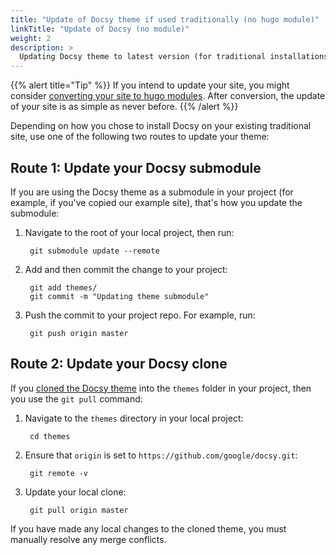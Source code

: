 ```yaml
---
title: "Update of Docsy theme if used traditionally (no hugo module)"
linkTitle: "Update of Docsy (no module)"
weight: 2
description: >
  Updating Docsy theme to latest version (for traditional installations **not** using hugo as module).
---
```


{{% alert title="Tip" %}}
If you intend to update your site, you might consider [converting your site to hugo modules](http://localhost:1313/docs/updating/convert-site-to-module/). After conversion, the update of your site is as simple as never before.
{{% /alert %}}

Depending on how you chose to install Docsy on your existing traditional site, use one of the following two routes to update your theme:

## Route 1: Update your Docsy submodule

If you are using the Docsy theme as a submodule in your project (for example, if you've copied our example site), that's how you update the submodule:

1. Navigate to the root of your local project, then run:

        git submodule update --remote

    
1. Add and then commit the change to your project:

        git add themes/
        git commit -m "Updating theme submodule"


1. Push the commit to your project repo. For example, run:

        git push origin master


## Route 2: Update your Docsy clone

If you [cloned the Docsy theme](/docs/getting-started/#cloning-the-docsy-theme-to-your-projects-themes-subdirectory) into
the `themes` folder in your project, then you use the `git pull` command:

1. Navigate to the `themes` directory in your local project:

        cd themes

1. Ensure that `origin` is set to `https://github.com/google/docsy.git`:

        git remote -v

1. Update your local clone:

        git pull origin master

If you have made any local changes to the cloned theme, you must manually resolve any merge conflicts.
